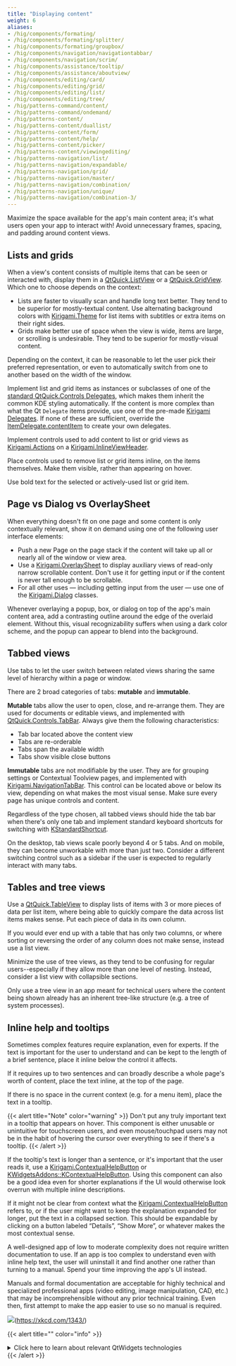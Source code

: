 ```yaml
---
title: "Displaying content"
weight: 6
aliases:
- /hig/components/formating/
- /hig/components/formating/splitter/
- /hig/components/formating/groupbox/
- /hig/components/navigation/navigationtabbar/
- /hig/components/navigation/scrim/
- /hig/components/assistance/tooltip/
- /hig/components/assistance/aboutview/
- /hig/components/editing/card/
- /hig/components/editing/grid/
- /hig/components/editing/list/
- /hig/components/editing/tree/
- /hig/patterns-command/content/
- /hig/patterns-command/ondemand/
- /hig/patterns-content/
- /hig/patterns-content/duallist/
- /hig/patterns-content/form/
- /hig/patterns-content/help/
- /hig/patterns-content/picker/
- /hig/patterns-content/viewingediting/
- /hig/patterns-navigation/list/
- /hig/patterns-navigation/expandable/
- /hig/patterns-navigation/grid/
- /hig/patterns-navigation/master/
- /hig/patterns-navigation/combination/
- /hig/patterns-navigation/unique/
- /hig/patterns-navigation/combination-3/
---
```


Maximize the space available for the app's main content area; it's what users open your app to interact with! Avoid unnecessary frames, spacing, and padding around content views.


## Lists and grids
When a view's content consists of multiple items that can be seen or interacted with, display them in a [QtQuick.ListView](https://doc.qt.io/qt-6/qml-qtquick-listview.html) or a [QtQuick.GridView](https://doc.qt.io/qt-6/qml-qtquick-gridview.html). Which one to choose depends on the context:

- Lists are faster to visually scan and handle long text better. They tend to be superior for mostly-textual content. Use alternating background colors with [Kirigami.Theme](https://api.kde.org/qml-org-kde-kirigami-platform-theme.html) for list items with subtitles or extra items on their right sides.
- Grids make better use of space when the view is wide, items are large, or scrolling is undesirable. They tend to be superior for mostly-visual content.

Depending on the context, it can be reasonable to let the user pick their preferred representation, or even to automatically switch from one to another based on the width of the window.

Implement list and grid items as instances or subclasses of one of the [standard QtQuick.Controls Delegates](https://doc.qt.io/qt-6/qtquickcontrols-delegates.html), which makes them inherit the common KDE styling automatically. If the content is more complex than what the Qt `Delegate` items provide, use one of the pre-made [Kirigami Delegates](https://api.kde.org/org-kde-kirigami-delegates-qmlmodule.html). If none of these are sufficient, override the [ItemDelegate.contentItem](https://doc.qt.io/qt-6/qml-qtquick-controls-control.html#contentItem-prop) to create your own delegates.

Implement controls used to add content to list or grid views as [Kirigami.Actions](https://develop.kde.org/docs/getting-started/kirigami/components-actions/) on a [Kirigami.InlineViewHeader](https://api.kde.org/qml-org-kde-kirigami-inlineviewheader.html).

Place controls used to remove list or grid items inline, on the items themselves. Make them visible, rather than appearing on hover.

<!--TODO: move this info into a more general page on style, once we have one -->
Use bold text for the selected or actively-used list or grid item.


## Page vs Dialog vs OverlaySheet
When everything doesn't fit on one page and some content is only contextually relevant, show it on demand using one of the following user interface elements:

- Push a new Page on the page stack if the content will take up all or nearly all of the window or view area.
- Use a [Kirigami.OverlaySheet](https://api.kde.org/qml-org-kde-kirigami-overlaysheet.html) to display auxiliary views of read-only narrow scrollable content. Don't use it for getting input or if the content is never tall enough to be scrollable.
- For all other uses — including getting input from the user — use one of the [Kirigami.Dialog](https://api.kde.org/org-kde-kirigami-dialogs-qmlmodule.html) classes.

<!--TODO: move this info into a more general page on style, once we have one -->
Whenever overlaying a popup, box, or dialog on top of the app's main content area, add a contrasting outline around the edge of the overlaid element. Without this, visual recognizability suffers when using a dark color scheme, and the popup can appear to blend into the background.


## Tabbed views
Use tabs to let the user switch between related views sharing the same level of hierarchy within a page or window.

There are 2 broad categories of tabs: **mutable** and **immutable**.

**Mutable** tabs allow the user to open, close, and re-arrange them. They are used for documents or editable views, and implemented with [QtQuick.Controls.TabBar](https://doc.qt.io/qt-6/qml-qtquick-controls-tabbar.html). Always give them the following characteristics:

- Tab bar located above the content view
- Tabs are re-orderable
- Tabs span the available width
- Tabs show visible close buttons

**Immutable** tabs are not modifiable by the user. They are for grouping settings or Contextual Toolview pages, and implemented with [Kirigami.NavigationTabBar](https://api.kde.org/qml-org-kde-kirigami-navigationtabbar.html). This control can be located above or below its view, depending on what makes the most visual sense. Make sure every page has unique controls and content.

Regardless of the type chosen, all tabbed views should hide the tab bar when there's only one tab and implement standard keyboard shortcuts for switching with [KStandardShortcut](https://api.kde.org/kstandardshortcut.html).

On the desktop, tab views scale poorly beyond 4 or 5 tabs. And on mobile, they can become unworkable with more than just two. Consider a different switching control such as a sidebar if the user is expected to regularly interact with many tabs.



## Tables and tree views
Use a [QtQuick.TableView](https://doc.qt.io/qt-6/qml-qtquick-tableview.html) to display lists of items with 3 or more pieces of data per list item, where being able to quickly compare the data across list items makes sense. Put each piece of data in its own column.

If you would ever end up with a table that has only two columns, or where sorting or reversing the order of any column does not make sense, instead use a list view.

Minimize the use of tree views, as they tend to be confusing for regular users--especially if they allow more than one level of nesting. Instead, consider a list view with collapsible sections.

Only use a tree view in an app meant for technical users where the content being shown already has an inherent tree-like structure (e.g. a tree of system processes).


## Inline help and tooltips
Sometimes complex features require explanation, even for experts. If the text is important for the user to understand and can be kept to the length of a brief sentence, place it inline below the control it affects.

<!-- TODO: Picture of the single/double click setting -->

If it requires up to two sentences and can broadly describe a whole page's worth of content, place the text inline, at the top of the page.

<!-- TODO: Picture of the Night Color explanation -->

If there is no space in the current context (e.g. for a menu item), place the text in a tooltip.

{{< alert title="Note" color="warning" >}}
Don't put any truly important text in a tooltip that appears on hover. This component is either unusable or unintuitive for touchscreen users, and even mouse/touchpad users may not be in the habit of hovering the cursor over everything to see if there's a tooltip.
{{< /alert >}}

If the tooltip's text is longer than a sentence, or it's important that the user reads it, use a [Kirigami.ContextualHelpButton](https://api.kde.org/qml-org-kde-kirigami-contextualhelpbutton.html) or [KWidgetsAddons::KContextualHelpButton](https://api.kde.org/kcontextualhelpbutton.html). Using this component can also be a good idea even for shorter explanations if the UI would otherwise look overrun with multiple inline descriptions.

<!-- TODO: Picture of the KScreen KCM -->

If it might not be clear from context what the [Kirigami.ContextualHelpButton](https://api.kde.org/qml-org-kde-kirigami-contextualhelpbutton.html) refers to, or if the user might want to keep the explanation expanded for longer, put the text in a collapsed section. This should be expandable by clicking on a button labeled “Details”, “Show More”, or whatever makes the most contextual sense.

A well-designed app of low to moderate complexity does not require written documentation to use. If an app is too complex to understand even with inline help text, the user will uninstall it and find another one rather than turning to a manual. Spend your time improving the app's UI instead.

Manuals and formal documentation are acceptable for highly technical and specialized professional apps (video editing, image manipulation, CAD, etc.) that may be incomprehensible without any prior technical training. Even then, first attempt to make the app easier to use so no manual is required.

![](/hig/xkcd_manuals.png)(https://xkcd.com/1343/)

{{< alert title="" color="info" >}}
<details>
<summary>Click here to learn about relevant QtWidgets technologies</summary>
<br/>

Use [QWidget::setToolTip()](https://doc.qt.io/qt-6/qwidget.html#toolTip-prop) for short explanations, and [QWidget::setWhatsThis()](https://doc.qt.io/qt-6/qwidget.html#whatsThis-prop) for more detailed help. Make the `whatsThis()` help text discoverable for users by using the [KXmlGui::KToolTipHelper](https://api.kde.org/ktooltiphelper.html) class. `KToolTipHelper` is already used by default if the main window of your application inherits from [KXmlGui::KMainWindow](https://api.kde.org/kmainwindow.html). `KToolTipHelper` also adds keyboard shortcuts of relevant actions to tooltips.

</details>
{{< /alert >}}
